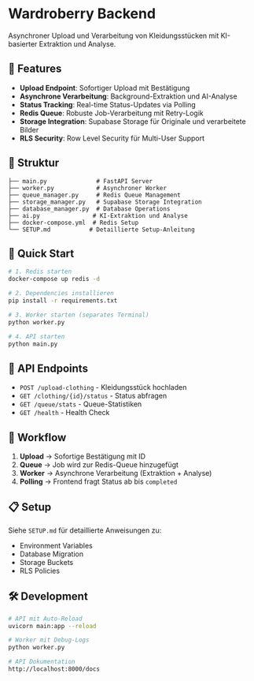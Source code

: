 # Wardroberry Backend

Asynchroner Upload und Verarbeitung von Kleidungsstücken mit KI-basierter Extraktion und Analyse.

## 🚀 Features

- **Upload Endpoint**: Sofortiger Upload mit Bestätigung
- **Asynchrone Verarbeitung**: Background-Extraktion und AI-Analyse  
- **Status Tracking**: Real-time Status-Updates via Polling
- **Redis Queue**: Robuste Job-Verarbeitung mit Retry-Logik
- **Storage Integration**: Supabase Storage für Originale und verarbeitete Bilder
- **RLS Security**: Row Level Security für Multi-User Support

## 📁 Struktur

```
├── main.py              # FastAPI Server
├── worker.py            # Asynchroner Worker
├── queue_manager.py     # Redis Queue Management  
├── storage_manager.py   # Supabase Storage Integration
├── database_manager.py  # Database Operations
├── ai.py               # KI-Extraktion und Analyse
├── docker-compose.yml  # Redis Setup
└── SETUP.md           # Detaillierte Setup-Anleitung
```

## 🔧 Quick Start

```bash
# 1. Redis starten
docker-compose up redis -d

# 2. Dependencies installieren
pip install -r requirements.txt

# 3. Worker starten (separates Terminal)
python worker.py

# 4. API starten
python main.py
```

## 📡 API Endpoints

- `POST /upload-clothing` - Kleidungsstück hochladen
- `GET /clothing/{id}/status` - Status abfragen
- `GET /queue/stats` - Queue-Statistiken
- `GET /health` - Health Check

## 🔄 Workflow

1. **Upload** → Sofortige Bestätigung mit ID
2. **Queue** → Job wird zur Redis-Queue hinzugefügt
3. **Worker** → Asynchrone Verarbeitung (Extraktion + Analyse)
4. **Polling** → Frontend fragt Status ab bis `completed`

## 📋 Setup

Siehe `SETUP.md` für detaillierte Anweisungen zu:
- Environment Variables
- Database Migration  
- Storage Buckets
- RLS Policies

## 🛠️ Development

```bash
# API mit Auto-Reload
uvicorn main:app --reload

# Worker mit Debug-Logs
python worker.py

# API Dokumentation
http://localhost:8000/docs
``` 
